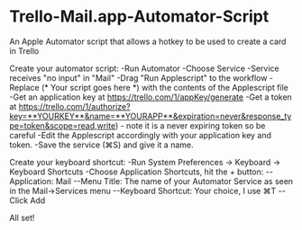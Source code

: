 Trello-Mail.app-Automator-Script
================================

An Apple Automator script that allows a hotkey to be used to create a card in Trello 

Create your automator script:
-Run Automator
-Choose Service
-Service receives "no input" in "Mail"
-Drag "Run Applescript" to the workflow
-Replace 	(* Your script goes here *) with the contents of the Applescript file
-Get an application key at https://trello.com/1/appKey/generate
-Get a token at https://trello.com/1/authorize?key=**YOURKEY**&name=**YOURAPP**&expiration=never&response_type=token&scope=read,write) - note it is a never expiring token so be careful
-Edit the Applescript accordingly with your application key and token.
-Save the service (⌘S) and give it a name.

Create your keyboard shortcut:
-Run System Preferences -> Keyboard -> Keyboard Shortcuts
-Choose Application Shortcuts, hit the + button:
--Application: Mail
--Menu Title: The name of your Automator Service as seen in the Mail->Services menu
--Keyboard Shortcut: Your choice, I use ⌘T 
--Click Add

All set!
